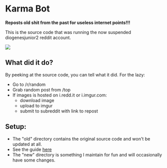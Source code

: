 # Karma Bot
**Reposts old shit from the past for useless internet points!!!**

This is the source code that was running the now suspended diogenesjunior2 reddit account.

![](https://i.imgur.com/cwAXx7R.png)

## What did it do?

By peeking at the source code, you can tell what it did. For the lazy:

- Go to /r/random
- Grab random post from /top
- If images is hosted on i.redd.it or i.imgur.com:
  - download image
  - upload to imgur
  - submit to subreddit with link to repost
  
## Setup:

- The "old" directory contains the original source code and won't be updated at all.
- See the guide [here](https://mr-steal-your-script.github.io/KarmaBot.html?)
- The "new" directory is something I maintain for fun and will occasionally have some changes.

